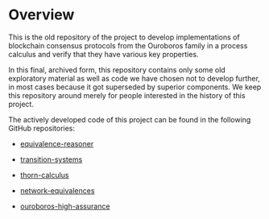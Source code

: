 Overview
========

This is the old repository of the project to develop implementations of
blockchain consensus protocols from the Ouroboros family in a process
calculus and verify that they have various key properties.

In this final, archived form, this repository contains only some old
exploratory material as well as code we have chosen not to develop
further, in most cases because it got superseded by superior
components. We keep this repository around merely for people interested
in the history of this project.

The actively developed code of this project can be found in the
following GitHub repositories:

  * [equivalence-reasoner](https://github.com/input-output-hk/equivalence-reasoner)

  * [transition-systems](https://github.com/input-output-hk/transition-systems)

  * [thorn-calculus](https://github.com/input-output-hk/thorn-calculus)

  * [network-equivalences](https://github.com/input-output-hk/network-equivalences)

  * [ouroboros-high-assurance](https://github.com/input-output-hk/ouroboros-high-assurance)
